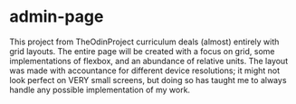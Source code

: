 # admin-page
This project from TheOdinProject curriculum deals (almost) entirely with grid layouts. The entire page will be created with a focus on grid, some implementations of flexbox, and an abundance of relative units. The layout was made with accountance for different device resolutions; it might not look perfect on VERY small screens, but doing so has taught me to always handle any possible implementation of my work.